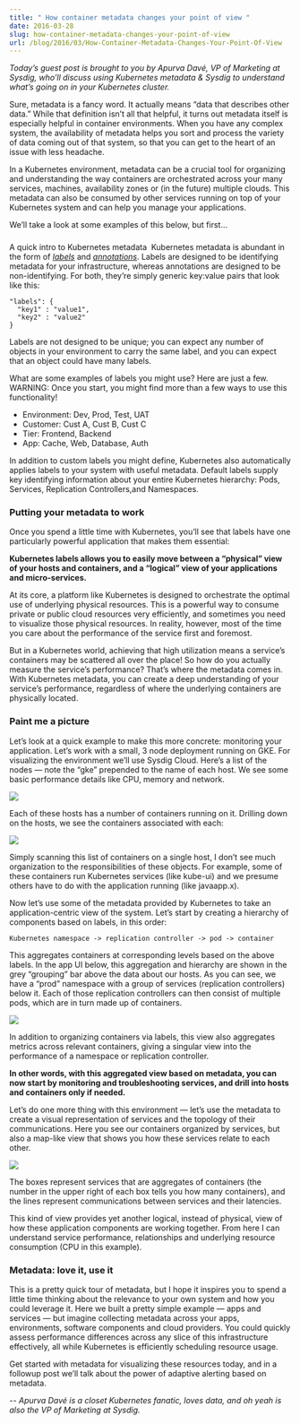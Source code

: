 ```yaml
---
title: " How container metadata changes your point of view "
date: 2016-03-28
slug: how-container-metadata-changes-your-point-of-view
url: /blog/2016/03/How-Container-Metadata-Changes-Your-Point-Of-View
---
```

_Today’s guest post is brought to you by Apurva Davé, VP of Marketing at Sysdig, who’ll discuss using Kubernetes metadata & Sysdig to understand what’s going on in your Kubernetes cluster.&nbsp;_

Sure, metadata is a fancy word. It actually means “data that describes other data.” While that definition isn’t all that helpful, it turns out metadata itself is especially helpful in container environments. When you have any complex system, the availability of metadata helps you sort and process the variety of data coming out of that system, so that you can get to the heart of an issue with less headache.

In a Kubernetes environment, metadata can be a crucial tool for organizing and understanding the way containers are orchestrated across your many services, machines, availability zones or (in the future) multiple clouds. This metadata can also be consumed by other services running on top of your Kubernetes system and can help you manage your applications.

We’ll take a look at some examples of this below, but first...

###
A quick intro to Kubernetes metadata&nbsp;
Kubernetes metadata is abundant in the form of [_labels_](http://kubernetes.io/docs/user-guide/labels/) and [_annotations_](http://kubernetes.io/docs/user-guide/annotations/). Labels are designed to be identifying metadata for your infrastructure, whereas annotations are designed to be non-identifying. For both, they’re simply generic key:value pairs that look like this:

```
"labels": {
  "key1" : "value1",
  "key2" : "value2"
}
```
Labels are not designed to be unique; you can expect any number of objects in your environment to carry the same label, and you can expect that an object could have many labels.

What are some examples of labels you might use? Here are just a few. WARNING: Once you start, you might find more than a few ways to use this functionality!


- Environment: Dev, Prod, Test, UAT&nbsp;
- Customer: Cust A, Cust B, Cust C&nbsp;
- Tier: Frontend, Backend&nbsp;
- App: Cache, Web, Database, Auth&nbsp;

In addition to custom labels you might define, Kubernetes also automatically applies labels to your system with useful metadata. Default labels supply key identifying information about your entire Kubernetes hierarchy: Pods, Services, Replication Controllers,and Namespaces.


### Putting your metadata to work&nbsp;
Once you spend a little time with Kubernetes, you’ll see that labels have one particularly powerful application that makes them essential:

**Kubernetes labels allows you to easily move between a “physical” view of your hosts and containers, and a “logical” view of your applications and micro-services.&nbsp;**

At its core, a platform like Kubernetes is designed to orchestrate the optimal use of underlying physical resources. This is a powerful way to consume private or public cloud resources very efficiently, and sometimes you need to visualize those physical resources. In reality, however, most of the time you care about the performance of the service first and foremost.

But in a Kubernetes world, achieving that high utilization means a service’s containers may be scattered all over the place! So how do you actually measure the service’s performance? That’s where the metadata comes in. With Kubernetes metadata, you can create a deep understanding of your service’s performance, regardless of where the underlying containers are physically located.


### Paint me a picture&nbsp;
Let’s look at a quick example to make this more concrete: monitoring your application. Let’s work with a small, 3 node deployment running on GKE. For visualizing the environment we’ll use Sysdig Cloud. Here’s a list of the nodes — note the “gke” prepended to the name of each host. We see some basic performance details like CPU, memory and network.


[![](https://1.bp.blogspot.com/-NSkvJcEj0L0/VvmM1eWSlLI/AAAAAAAAA5w/YupjdMPz8aEmXjSt8xyZJVOoa4osyLYBg/s640/sysdig1.png)](https://1.bp.blogspot.com/-NSkvJcEj0L0/VvmM1eWSlLI/AAAAAAAAA5w/YupjdMPz8aEmXjSt8xyZJVOoa4osyLYBg/s1600/sysdig1.png)

Each of these hosts has a number of containers running on it. Drilling down on the hosts, we see the containers associated with each:


[![](https://2.bp.blogspot.com/-7hrB4V8zAkg/VvmJRpLcQQI/AAAAAAAAAYA/Fz7pul56ZQ8Xus6u4zHBFAwe8HJesyeRw/s640/Kubernetes%2BMetadata%2BBlog%2B2.png)](https://2.bp.blogspot.com/-7hrB4V8zAkg/VvmJRpLcQQI/AAAAAAAAAYA/Fz7pul56ZQ8Xus6u4zHBFAwe8HJesyeRw/s1600/Kubernetes%2BMetadata%2BBlog%2B2.png)



Simply scanning this list of containers on a single host, I don’t see much organization to the responsibilities of these objects. For example, some of these containers run Kubernetes services (like kube-ui) and we presume others have to do with the application running (like javaapp.x).

Now let’s use some of the metadata provided by Kubernetes to take an application-centric view of the system. Let’s start by creating a hierarchy of components based on labels, in this order:

`Kubernetes namespace -> replication controller -> pod -> container`

This aggregates containers at corresponding levels based on the above labels. In the app UI below, this aggregation and hierarchy are shown in the grey “grouping” bar above the data about our hosts. As you can see, we have a “prod” namespace with a group of services (replication controllers) below it. Each of those replication controllers can then consist of multiple pods, which are in turn made up of containers.


[![](https://4.bp.blogspot.com/-7JuCC5kuF6U/VvmJzM4UYmI/AAAAAAAAAYE/iIhR19aVCpAaVFRKujflMo047PmzP0DpA/s640/Kubernetes%2BMetadata%2BBlog%2B3.png)](https://4.bp.blogspot.com/-7JuCC5kuF6U/VvmJzM4UYmI/AAAAAAAAAYE/iIhR19aVCpAaVFRKujflMo047PmzP0DpA/s1600/Kubernetes%2BMetadata%2BBlog%2B3.png)

In addition to organizing containers via labels, this view also aggregates metrics across relevant containers, giving a singular view into the performance of a namespace or replication controller.

**In other words, with this aggregated view based on metadata, you can now start by monitoring and troubleshooting services, and drill into hosts and containers only if needed.&nbsp;**

Let’s do one more thing with this environment — let’s use the metadata to create a visual representation of services and the topology of their communications. Here you see our containers organized by services, but also a map-like view that shows you how these services relate to each other.


[![](https://1.bp.blogspot.com/-URGCJheccOE/Vvmeh7VnzgI/AAAAAAAAA6I/WIz3pmcrk9A5sgadIU5J8lVObg32HFlQQ/s640/sysdig4.png)](https://1.bp.blogspot.com/-URGCJheccOE/Vvmeh7VnzgI/AAAAAAAAA6I/WIz3pmcrk9A5sgadIU5J8lVObg32HFlQQ/s1600/sysdig4.png)

The boxes represent services that are aggregates of containers (the number in the upper right of each box tells you how many containers), and the lines represent communications between services and their latencies.

This kind of view provides yet another logical, instead of physical, view of how these application components are working together. From here I can understand service performance, relationships and underlying resource consumption (CPU in this example).


### Metadata: love it, use it&nbsp;
This is a pretty quick tour of metadata, but I hope it inspires you to spend a little time thinking about the relevance to your own system and how you could leverage it. Here we built a pretty simple example — apps and services — but imagine collecting metadata across your apps, environments, software components and cloud providers. You could quickly assess performance differences across any slice of this infrastructure effectively, all while Kubernetes is efficiently scheduling resource usage.

Get started with metadata for visualizing these resources today, and in a followup post we’ll talk about the power of adaptive alerting based on metadata.

_-- Apurva Davé is a closet Kubernetes fanatic, loves data, and oh yeah is also the VP of Marketing at Sysdig._